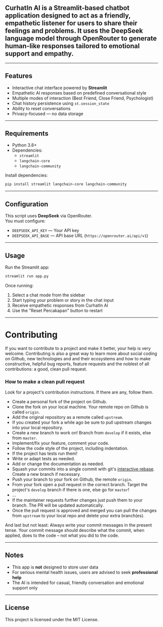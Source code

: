 ## **CurhatIn AI** is a Streamlit-based chatbot application designed to act as a friendly, empathetic listener for users to share their feelings and problems. It uses the **DeepSeek** language model through **OpenRouter** to generate human-like responses tailored to emotional support and empathy.

---

## Features
- Interactive chat interface powered by **Streamlit**
- Empathetic AI responses based on predefined conversational style
- Multiple modes of interaction (Best Friend, Close Friend, Psychologist)
- Chat history persistence using `st.session_state`
- Ability to reset conversations
- Privacy-focused — no data storage

---

## Requirements
- Python 3.8+
- Dependencies:
  - `streamlit`
  - `langchain-core`
  - `langchain-community`

Install dependencies:
```bash
pip install streamlit langchain-core langchain-community
```

---

## Configuration
This script uses **DeepSeek** via OpenRouter.  
You must configure:
- `DEEPSEEK_API_KEY` — Your API key
- `DEEPSEEK_API_BASE` — API base URL (`https://openrouter.ai/api/v1`)

---

## Usage
Run the Streamlit app:
```bash
streamlit run app.py
```

Once running:
1. Select a chat mode from the sidebar
2. Start typing your problem or story in the chat input
3. Receive empathetic responses from CurhatIn AI
4. Use the "Reset Percakapan" button to restart

---

Contributing
============
If you want to contribute to a project and make it better, your help is very welcome. Contributing is also a great way to learn more about social coding on Github, new technologies and and their ecosystems and how to make constructive, helpful bug reports, feature requests and the noblest of all contributions: a good, clean pull request.

### How to make a clean pull request

Look for a project's contribution instructions. If there are any, follow them.

- Create a personal fork of the project on Github.
- Clone the fork on your local machine. Your remote repo on Github is called `origin`.
- Add the original repository as a remote called `upstream`.
- If you created your fork a while ago be sure to pull upstream changes into your local repository.
- Create a new branch to work on! Branch from `develop` if it exists, else from `master`.
- Implement/fix your feature, comment your code.
- Follow the code style of the project, including indentation.
- If the project has tests run them!
- Write or adapt tests as needed.
- Add or change the documentation as needed.
- Squash your commits into a single commit with git's [interactive rebase](https://help.github.com/articles/interactive-rebase). Create a new branch if necessary.
- Push your branch to your fork on Github, the remote `origin`.
- From your fork open a pull request in the correct branch. Target the project's `develop` branch if there is one, else go for `master`!
- …
- If the maintainer requests further changes just push them to your branch. The PR will be updated automatically.
- Once the pull request is approved and merged you can pull the changes from `upstream` to your local repo and delete
your extra branch(es).

And last but not least: Always write your commit messages in the present tense. Your commit message should describe what the commit, when applied, does to the code – not what you did to the code.

---

## Notes
- This app is **not** designed to store user data
- For serious mental health issues, users are advised to seek **professional help**
- The AI is intended for casual, friendly conversation and emotional support only

---

## License
This project is licensed under the MIT License.
